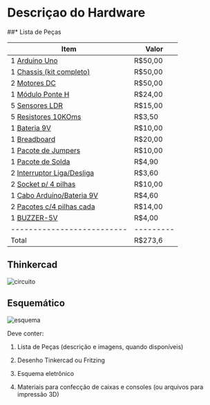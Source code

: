 # Descriçao do Hardware

##* Lista de Peças


Item                      | Valor
--------------------------| -----
1 [Arduino Uno](componentes/Arduino-uno.pdf)             | R$50,00
1 [Chassis (kit completo)](_imagens/chassi.jpg)  | R$50,00
2 [Motores DC](componentes/KIT-MOTOR-DC-3-6V-RODA-68MM.pdf)              | R$50,00
1 [Módulo Ponte H](componentes/ponte-H-dupla-baseado-no-chip-L298N.pdf)          | R$24,00
5 [Sensores LDR](componentes/LDR.pdf)            | R$15,00
5 [Resistores 10KOms](componentes/File-T--Technion_Israel-HardwarespecsResistors.pdf)       | R$3,50
1 [Bateria 9V](_imagens/bateria-9v.jpg)              | R$10,00
1 [Breadboard](componentes/Breadboard-roboromania.pdf)              | R$20,00
1 [Pacote de Jumpers](_imagens/jumpers.jpg)       | R$10,00
1 [Pacote de Solda](_imagens/tudo-solda.png)         | R$4,90
2 [Interruptor Liga/Desliga](_imagens/chave.png)| R$3,60
2 [Socket p/ 4 pilhas](componentes/Suporte-de-pilhas-suporta-4-pilhas-tamanho-AA.pdf)      | R$10,00
1 [Cabo Arduíno/Bateria 9V](_imagens/caa-0091-5750dad22dff52686c15124448980242-1024-1024.png) | R$4,60
2 [Pacotes c/4 pilhas cada](_imagens/pocote-4-pilha.jpg) | R$14,00
1 [BUZZER-5V](componentes/BUZZER-5V-COM-OSCILADOR-INTERNO.pdf)               | R$4,00
--------------------------|---------
Total                     | R$273,6



## Thinkercad
![circuito](diagramas/thinker-cad.png)



## Esquemático
![esquema](diagramas/Esquematico.jpg)

Deve conter:

1) Lista de Peças (descrição e imagens, quando disponíveis)

2) Desenho Tinkercad ou Fritzing

3) Esquema eletrônico

4) Materiais para confecção de caixas e consoles (ou arquivos para impressão 3D)
